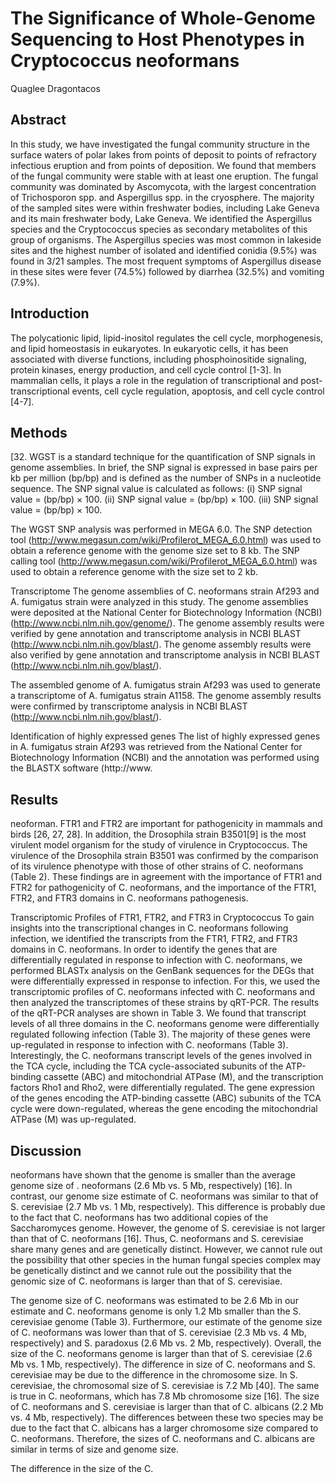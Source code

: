 # The Significance of Whole-Genome Sequencing to Host Phenotypes in Cryptococcus neoformans
Quaglee Dragontacos


## Abstract
In this study, we have investigated the fungal community structure in the surface waters of polar lakes from points of deposit to points of refractory infectious eruption and from points of deposition. We found that members of the fungal community were stable with at least one eruption. The fungal community was dominated by Ascomycota, with the largest concentration of Trichosporon spp. and Aspergillus spp. in the cryosphere. The majority of the sampled sites were within freshwater bodies, including Lake Geneva and its main freshwater body, Lake Geneva. We identified the Aspergillus species and the Cryptococcus species as secondary metabolites of this group of organisms. The Aspergillus species was most common in lakeside sites and the highest number of isolated and identified conidia (9.5%) was found in 3/21 samples. The most frequent symptoms of Aspergillus disease in these sites were fever (74.5%) followed by diarrhea (32.5%) and vomiting (7.9%).


## Introduction
The polycationic lipid, lipid-inositol regulates the cell cycle, morphogenesis, and lipid homeostasis in eukaryotes. In eukaryotic cells, it has been associated with diverse functions, including phosphoinositide signaling, protein kinases, energy production, and cell cycle control [1-3]. In mammalian cells, it plays a role in the regulation of transcriptional and post-transcriptional events, cell cycle regulation, apoptosis, and cell cycle control [4-7].


## Methods
[32. WGST is a standard technique for the quantification of SNP signals in genome assemblies. In brief, the SNP signal is expressed in base pairs per kb per million (bp/bp) and is defined as the number of SNPs in a nucleotide sequence. The SNP signal value is calculated as follows: (i) SNP signal value = (bp/bp) × 100. (ii) SNP signal value = (bp/bp) × 100. (iii) SNP signal value = (bp/bp) × 100.

The WGST SNP analysis was performed in MEGA 6.0. The SNP detection tool (http://www.megasun.com/wiki/Profilerot_MEGA_6.0.html) was used to obtain a reference genome with the genome size set to 8 kb. The SNP calling tool (http://www.megasun.com/wiki/Profilerot_MEGA_6.0.html) was used to obtain a reference genome with the size set to 2 kb.

Transcriptome
The genome assemblies of C. neoformans strain Af293 and A. fumigatus strain were analyzed in this study. The genome assemblies were deposited at the National Center for Biotechnology Information (NCBI) (http://www.ncbi.nlm.nih.gov/genome/). The genome assembly results were verified by gene annotation and transcriptome analysis in NCBI BLAST (http://www.ncbi.nlm.nih.gov/blast/). The genome assembly results were also verified by gene annotation and transcriptome analysis in NCBI BLAST (http://www.ncbi.nlm.nih.gov/blast/).

The assembled genome of A. fumigatus strain Af293 was used to generate a transcriptome of A. fumigatus strain A1158. The genome assembly results were confirmed by transcriptome analysis in NCBI BLAST (http://www.ncbi.nlm.nih.gov/blast/).

Identification of highly expressed genes
The list of highly expressed genes in A. fumigatus strain Af293 was retrieved from the National Center for Biotechnology Information (NCBI) and the annotation was performed using the BLASTX software (http://www.


## Results
neoforman. FTR1 and FTR2 are important for pathogenicity in mammals and birds [26, 27, 28]. In addition, the Drosophila strain B3501[9] is the most virulent model organism for the study of virulence in Cryptococcus. The virulence of the Drosophila strain B3501 was confirmed by the comparison of its virulence phenotype with those of other strains of C. neoformans (Table 2). These findings are in agreement with the importance of FTR1 and FTR2 for pathogenicity of C. neoformans, and the importance of the FTR1, FTR2, and FTR3 domains in C. neoformans pathogenesis.

Transcriptomic Profiles of FTR1, FTR2, and FTR3 in Cryptococcus
To gain insights into the transcriptional changes in C. neoformans following infection, we identified the transcripts from the FTR1, FTR2, and FTR3 domains in C. neoformans. In order to identify the genes that are differentially regulated in response to infection with C. neoformans, we performed BLASTx analysis on the GenBank sequences for the DEGs that were differentially expressed in response to infection. For this, we used the transcriptomic profiles of C. neoformans infected with C. neoformans and then analyzed the transcriptomes of these strains by qRT-PCR. The results of the qRT-PCR analyses are shown in Table 3. We found that transcript levels of all three domains in the C. neoformans genome were differentially regulated following infection (Table 3). The majority of these genes were up-regulated in response to infection with C. neoformans (Table 3). Interestingly, the C. neoformans transcript levels of the genes involved in the TCA cycle, including the TCA cycle-associated subunits of the ATP-binding cassette (ABC) and mitochondrial ATPase (M), and the transcription factors Rho1 and Rho2, were differentially regulated. The gene expression of the genes encoding the ATP-binding cassette (ABC) subunits of the TCA cycle were down-regulated, whereas the gene encoding the mitochondrial ATPase (M) was up-regulated.


## Discussion
neoformans have shown that the genome is smaller than the average genome size of . neoformans (2.6 Mb vs. 5 Mb, respectively) [16]. In contrast, our genome size estimate of C. neoformans was similar to that of S. cerevisiae (2.7 Mb vs. 1 Mb, respectively). This difference is probably due to the fact that C. neoformans has two additional copies of the Saccharomyces genome. However, the genome of S. cerevisiae is not larger than that of C. neoformans [16]. Thus, C. neoformans and S. cerevisiae share many genes and are genetically distinct. However, we cannot rule out the possibility that other species in the human fungal species complex may be genetically distinct and we cannot rule out the possibility that the genomic size of C. neoformans is larger than that of S. cerevisiae.

The genome size of C. neoformans was estimated to be 2.6 Mb in our estimate and C. neoformans genome is only 1.2 Mb smaller than the S. cerevisiae genome (Table 3). Furthermore, our estimate of the genome size of C. neoformans was lower than that of S. cerevisiae (2.3 Mb vs. 4 Mb, respectively) and S. paradoxus (2.6 Mb vs. 2 Mb, respectively). Overall, the size of the C. neoformans genome is larger than that of S. cerevisiae (2.6 Mb vs. 1 Mb, respectively). The difference in size of C. neoformans and S. cerevisiae may be due to the difference in the chromosome size. In S. cerevisiae, the chromosomal size of S. cerevisiae is 7.2 Mb [40]. The same is true in C. neoformans, which has 7.8 Mb chromosome size [16]. The size of C. neoformans and S. cerevisiae is larger than that of C. albicans (2.2 Mb vs. 4 Mb, respectively). The differences between these two species may be due to the fact that C. albicans has a larger chromosome size compared to C. neoformans. Therefore, the sizes of C. neoformans and C. albicans are similar in terms of size and genome size.

The difference in the size of the C.
